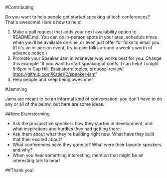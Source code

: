 #Contributing

Do you want to help people get started speaking at tech conferences? That's awesome! Here's how to help!

1. Make a pull request that adds your next availability option to README.md. You can do in-person spots in your area, schedule times when you'll be available on-line, or even just offer for folks to email you. (If it's an in-person event, try to give folks around a week's worth of advance notice.)
1. Promote your Speaker Jam in whatever way works best for you. Change this example "If you want to start speaking at confs, I can help! Tonight 5-6pm in Cap Hill. Brainstorm topics, proposal review! https://github.com/KatieK2/speaker-jam"
1. Help people and keep being awesome!

#Jamming

Jams are meant to be an informal kind of conversation; you don't have to do any or all of the below; but here are some ideas. 

##Idea Brainstorming

* Ask the prospective speakers how they started in development, and what inspirations and hurdles they had getting there.
* Ask them about what they're building right now. What have they built that their excited about?
* What conferences have they gone to? What were their favorite speakers and why?
* When you hear something interesting, mention that might be an interesting talk to hear!

##Thank you!
